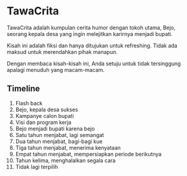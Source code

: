 # TawaCrita



TawaCrita adalah kumpulan cerita humor dengan tokoh utama, Bejo, seorang kepala desa yang ingin melejitkan karirnya menjadi bupati.

Kisah ini adalah fiksi dan hanya ditujukan untuk refreshing. Tidak ada maksud untuk merendahkan pihak manapun.

Dengan membaca kisah-kisah ini, Anda setuju untuk tidak tersinggung apalagi menuduh yang macam-macam.

## Timeline

1. Flash back
2. Bejo, kepala desa sukses
3. Kampanye calon bupati
4. Visi dan program kerja
5. Bejo menjadi bupati karena bejo
6. Satu tahun menjabat, lagi semangat
7. Dua tahun menjabat, bagi-bagi kue
8. Tiga tahun menjabat, menerima kenyataan
9. Empat tahun menjabat, mempersiapkan periode berikutnya
10. Tahun kelima, menghalalkan segala cara
11. Tidak lagi terpilih